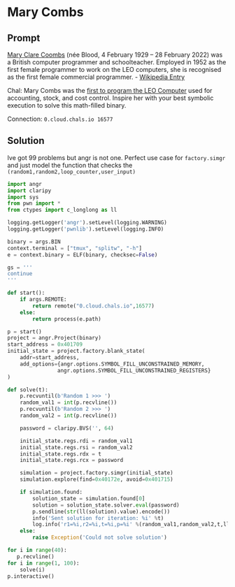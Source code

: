 # Mary Combs

## Prompt

[Mary Clare Coombs](https://en.wikipedia.org/wiki/Mary_Coombs) (née Blood, 4 February 1929 – 28 February 2022) was a British computer programmer and schoolteacher. Employed in 1952 as the first female programmer to work on the LEO computers, she is recognised as the first female commercial programmer. - [Wikipedia Entry](https://en.wikipedia.org/wiki/Mary_Coombs)

Chal: Mary Combs was the [first to program the LEO Computer](https://www.youtube.com/watch?v=C6DRr0Dhn4Q) used for accounting, stock, and cost control. Inspire her with your best symbolic execution to solve this math-filled binary. 

Connection: ``0.cloud.chals.io 16577``

## Solution

Ive got 99 problems but angr is not one. Perfect use case for ``factory.simgr`` and just model the function that checks the ``(random1,random2,loop_counter,user_input)``

```python
import angr
import claripy
import sys
from pwn import *
from ctypes import c_longlong as ll

logging.getLogger('angr').setLevel(logging.WARNING)
logging.getLogger('pwnlib').setLevel(logging.INFO)

binary = args.BIN
context.terminal = ["tmux", "splitw", "-h"]
e = context.binary = ELF(binary, checksec=False)

gs = '''
continue
'''

def start():
    if args.REMOTE:
        return remote("0.cloud.chals.io",16577)
    else:
        return process(e.path)

p = start()
project = angr.Project(binary)
start_address = 0x401709
initial_state = project.factory.blank_state(
    addr=start_address,
    add_options={angr.options.SYMBOL_FILL_UNCONSTRAINED_MEMORY,
                angr.options.SYMBOL_FILL_UNCONSTRAINED_REGISTERS}
)

def solve(t):
    p.recvuntil(b'Random 1 >>> ')
    random_val1 = int(p.recvline())
    p.recvuntil(b'Random 2 >>> ')
    random_val2 = int(p.recvline())

    password = claripy.BVS('', 64)

    initial_state.regs.rdi = random_val1
    initial_state.regs.rsi = random_val2
    initial_state.regs.rdx = t
    initial_state.regs.rcx = password

    simulation = project.factory.simgr(initial_state)
    simulation.explore(find=0x40172e, avoid=0x401715)

    if simulation.found:
        solution_state = simulation.found[0]
        solution = solution_state.solver.eval(password)
        p.sendline(str(ll(solution).value).encode())
        info('Sent solution for iteration: %i' %t)
        log.info('r1=%i,r2=%i,t=%i,p=%i' %(random_val1,random_val2,t,ll(solution).value))
    else:
        raise Exception('Could not solve solution')

for i in range(40):
   p.recvline()
for i in range(1, 100):
    solve(i)
p.interactive()
```